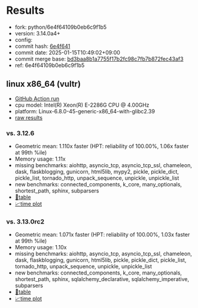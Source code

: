 # Results

- fork: python/6e4f64109b0eb6c9f1b5
- version: 3.14.0a4+
- config: 
- commit hash: [6e4f641](https://github.com/python/cpython/commit/6e4f641)
- commit date: 2025-01-15T10:49:02+09:00
- commit merge base: [bd3baa8b1a7755f17b2fc98c7fb7b872fec43af3](https://github.com/python/cpython/commit/bd3baa8b1a7755f17b2fc98c7fb7b872fec43af3)
- ref: 6e4f64109b0eb6c9f1b5

## linux x86_64 (vultr)

- [GitHub Action run](https://github.com/facebookexperimental/free-threading-benchmarking/actions/runs/12782396272)
- cpu model: Intel(R) Xeon(R) E-2286G CPU @ 4.00GHz
- platform: Linux-6.8.0-45-generic-x86_64-with-glibc2.39
- [raw results](bm-20250115-vultr-x86_64-python-6e4f64109b0eb6c9f1b5-3.14.0a4%2B-6e4f641.json)

### vs. 3.12.6

- Geometric mean: 1.110x faster (HPT: reliability of 100.00%, 1.06x faster at 99th %ile)
- Memory usage: 1.11x
- missing benchmarks: aiohttp, asyncio_tcp, asyncio_tcp_ssl, chameleon, dask, flaskblogging, gunicorn, html5lib, mypy2, pickle, pickle_dict, pickle_list, tornado_http, unpack_sequence, unpickle, unpickle_list
- new benchmarks: connected_components, k_core, many_optionals, shortest_path, sphinx, subparsers
- [📄table](bm-20250115-vultr-x86_64-python-6e4f64109b0eb6c9f1b5-3.14.0a4%2B-6e4f641-vs-3.12.6.md)
- [📈time plot](bm-20250115-vultr-x86_64-python-6e4f64109b0eb6c9f1b5-3.14.0a4%2B-6e4f641-vs-3.12.6.svg)

### vs. 3.13.0rc2

- Geometric mean: 1.071x faster (HPT: reliability of 100.00%, 1.03x faster at 99th %ile)
- Memory usage: 1.10x
- missing benchmarks: aiohttp, asyncio_tcp, asyncio_tcp_ssl, chameleon, dask, flaskblogging, gunicorn, html5lib, pickle, pickle_dict, pickle_list, tornado_http, unpack_sequence, unpickle, unpickle_list
- new benchmarks: connected_components, k_core, many_optionals, shortest_path, sphinx, sqlalchemy_declarative, sqlalchemy_imperative, subparsers
- [📄table](bm-20250115-vultr-x86_64-python-6e4f64109b0eb6c9f1b5-3.14.0a4%2B-6e4f641-vs-3.13.0rc2.md)
- [📈time plot](bm-20250115-vultr-x86_64-python-6e4f64109b0eb6c9f1b5-3.14.0a4%2B-6e4f641-vs-3.13.0rc2.svg)

